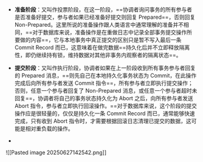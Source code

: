 - **准备阶段**：又叫作投票阶段，在这一阶段，==协调者询问事务的所有参与者是否准备好提交，参与者如果已经准备好提交则回复 Prepared==，否则回复 Non-Prepared。这里所说的准备操作跟人类语言中通常理解的准备并不相同，==对于数据库来说，准备操作是在重做日志中记录全部事务提交操作所要做的内容==，它与本地事务中真正提交的区别只是暂不写入最后一条 Commit Record 而已，这意味着在做完数据==持久化后并不立即释放隔离性，即仍继续持有锁，维持数据对其他非事务内观察者的隔离状态==。


- **提交阶段**：又叫作执行阶段，协调者如果在上一阶段收到所有事务参与者回复的 Prepared 消息，==则先自己在本地持久化事务状态为 Commit，在此操作完成后向所有参与者发送 Commit 指令==，所有参与者立即执行提交操作；否则，任意一个参与者回复了 Non-Prepared 消息，或任意一个参与者超时未回复==，协调者将自己的事务状态持久化为 Abort 之后，向所有参与者发送 Abort 指令，参与者立即执行回滚操作。==对于数据库来说，这个阶段的提交操作应是很轻量的，仅仅是持久化一条 Commit Record 而已，通常能够快速完成，只有收到 Abort 指令时，才需要根据回滚日志清理已提交的数据，这可能是相对重负载的操作。
- 
![[Pasted image 20250627142542.png]]